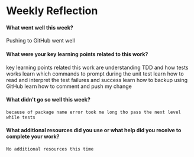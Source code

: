 # Weekly Reflection

#### What went well this week?

Pushing to GitHub went well

#### What were your key learning points related to this work?

key learning points related this work are
	understanding TDD and how tests works
	learn which commands to prompt during the unit test
	learn how to read and interpret the test failures and success
	learn how to backup using GitHub
	learn how to comment and push my change

#### What didn't go so well this week?
	because of package name error took me long tho pass the next level while tests

#### What additional resources did you use or what help did you receive to complete your work?

	No additional resources this time

